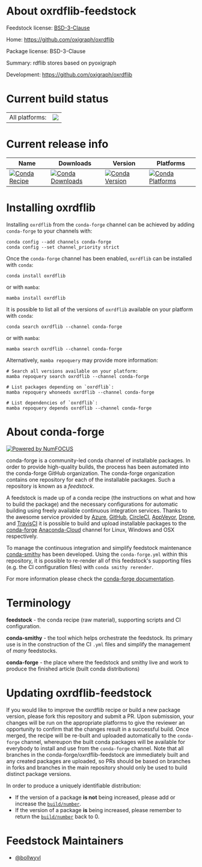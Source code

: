 About oxrdflib-feedstock
========================

Feedstock license: [BSD-3-Clause](https://github.com/conda-forge/oxrdflib-feedstock/blob/main/LICENSE.txt)

Home: https://github.com/oxigraph/oxrdflib

Package license: BSD-3-Clause

Summary: rdflib stores based on pyoxigraph

Development: https://github.com/oxigraph/oxrdflib

Current build status
====================


<table><tr><td>All platforms:</td>
    <td>
      <a href="https://dev.azure.com/conda-forge/feedstock-builds/_build/latest?definitionId=13723&branchName=main">
        <img src="https://dev.azure.com/conda-forge/feedstock-builds/_apis/build/status/oxrdflib-feedstock?branchName=main">
      </a>
    </td>
  </tr>
</table>

Current release info
====================

| Name | Downloads | Version | Platforms |
| --- | --- | --- | --- |
| [![Conda Recipe](https://img.shields.io/badge/recipe-oxrdflib-green.svg)](https://anaconda.org/conda-forge/oxrdflib) | [![Conda Downloads](https://img.shields.io/conda/dn/conda-forge/oxrdflib.svg)](https://anaconda.org/conda-forge/oxrdflib) | [![Conda Version](https://img.shields.io/conda/vn/conda-forge/oxrdflib.svg)](https://anaconda.org/conda-forge/oxrdflib) | [![Conda Platforms](https://img.shields.io/conda/pn/conda-forge/oxrdflib.svg)](https://anaconda.org/conda-forge/oxrdflib) |

Installing oxrdflib
===================

Installing `oxrdflib` from the `conda-forge` channel can be achieved by adding `conda-forge` to your channels with:

```
conda config --add channels conda-forge
conda config --set channel_priority strict
```

Once the `conda-forge` channel has been enabled, `oxrdflib` can be installed with `conda`:

```
conda install oxrdflib
```

or with `mamba`:

```
mamba install oxrdflib
```

It is possible to list all of the versions of `oxrdflib` available on your platform with `conda`:

```
conda search oxrdflib --channel conda-forge
```

or with `mamba`:

```
mamba search oxrdflib --channel conda-forge
```

Alternatively, `mamba repoquery` may provide more information:

```
# Search all versions available on your platform:
mamba repoquery search oxrdflib --channel conda-forge

# List packages depending on `oxrdflib`:
mamba repoquery whoneeds oxrdflib --channel conda-forge

# List dependencies of `oxrdflib`:
mamba repoquery depends oxrdflib --channel conda-forge
```


About conda-forge
=================

[![Powered by
NumFOCUS](https://img.shields.io/badge/powered%20by-NumFOCUS-orange.svg?style=flat&colorA=E1523D&colorB=007D8A)](https://numfocus.org)

conda-forge is a community-led conda channel of installable packages.
In order to provide high-quality builds, the process has been automated into the
conda-forge GitHub organization. The conda-forge organization contains one repository
for each of the installable packages. Such a repository is known as a *feedstock*.

A feedstock is made up of a conda recipe (the instructions on what and how to build
the package) and the necessary configurations for automatic building using freely
available continuous integration services. Thanks to the awesome service provided by
[Azure](https://azure.microsoft.com/en-us/services/devops/), [GitHub](https://github.com/),
[CircleCI](https://circleci.com/), [AppVeyor](https://www.appveyor.com/),
[Drone](https://cloud.drone.io/welcome), and [TravisCI](https://travis-ci.com/)
it is possible to build and upload installable packages to the
[conda-forge](https://anaconda.org/conda-forge) [Anaconda-Cloud](https://anaconda.org/)
channel for Linux, Windows and OSX respectively.

To manage the continuous integration and simplify feedstock maintenance
[conda-smithy](https://github.com/conda-forge/conda-smithy) has been developed.
Using the ``conda-forge.yml`` within this repository, it is possible to re-render all of
this feedstock's supporting files (e.g. the CI configuration files) with ``conda smithy rerender``.

For more information please check the [conda-forge documentation](https://conda-forge.org/docs/).

Terminology
===========

**feedstock** - the conda recipe (raw material), supporting scripts and CI configuration.

**conda-smithy** - the tool which helps orchestrate the feedstock.
                   Its primary use is in the construction of the CI ``.yml`` files
                   and simplify the management of *many* feedstocks.

**conda-forge** - the place where the feedstock and smithy live and work to
                  produce the finished article (built conda distributions)


Updating oxrdflib-feedstock
===========================

If you would like to improve the oxrdflib recipe or build a new
package version, please fork this repository and submit a PR. Upon submission,
your changes will be run on the appropriate platforms to give the reviewer an
opportunity to confirm that the changes result in a successful build. Once
merged, the recipe will be re-built and uploaded automatically to the
`conda-forge` channel, whereupon the built conda packages will be available for
everybody to install and use from the `conda-forge` channel.
Note that all branches in the conda-forge/oxrdflib-feedstock are
immediately built and any created packages are uploaded, so PRs should be based
on branches in forks and branches in the main repository should only be used to
build distinct package versions.

In order to produce a uniquely identifiable distribution:
 * If the version of a package **is not** being increased, please add or increase
   the [``build/number``](https://docs.conda.io/projects/conda-build/en/latest/resources/define-metadata.html#build-number-and-string).
 * If the version of a package **is** being increased, please remember to return
   the [``build/number``](https://docs.conda.io/projects/conda-build/en/latest/resources/define-metadata.html#build-number-and-string)
   back to 0.

Feedstock Maintainers
=====================

* [@bollwyvl](https://github.com/bollwyvl/)

